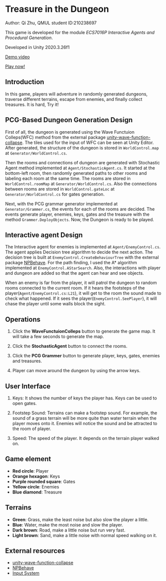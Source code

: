 # Treasure in the Dungeon

Author: Qi Zhu, QMUL student ID:210238697

This game is developed for the module *ECS7016P Interactive Agents and Procedural Generation*.

Developed in Unity 2020.3.26f1

[Demo video](https://youtu.be/sui3Osyr2zE)

[Play now!](https://zqigolden.github.io/Treasure-in-the-Dungeon/)

## Introduction

In this game, players will adventure in randomly generated dungeons, traverse different terrains, escape from enemies, and finally collect treasures. It is hard, Try it!

## PCG-Based Dungeon Generation Design

First of all, the dungeon is generated using the Wave Functuion Colleps(WFC) method from the external package [unity-wave-function-collapse](https://github.com/selfsame/unity-wave-function-collapse). The tiles used for the input of WFC can be seen at Unity Editor. After generated, the structure of the dungeon is stored in `WorldControl.map` at `Generator/WorldControl.cs`.

Then the rooms and connections of dungeon are generated with Stochastic Agent method implemented at `Agent/StochasticAgent.cs`. It started at the bottom-left room, then randomly generated paths to other rooms and labeling each room at the same time. The rooms are stored in `WorldControl.roomMap` at `Generator/WorldControl.cs`. Also the connections between rooms are stored in `WorldControl.gateLoc` at `Generator/WorldControl.cs` for gates generation.

Next, with the PCG grammar generator implemented at `Generator/Grammer.cs`, the events for each of the rooms are decided. The events generate player, enemies, keys, gates and the treasure with the method `Grammer.DeployObjects`. Now, the Dungeon is ready to be played.

## Interactive agent Design

The Interactive agent for enemies is implemented at `Agent/EnemyControl.cs`. The agent applies Decision tree algorithm to decide the next action. The decision tree is built at `EnemyControl.CreateBehaviourTree` with the external package [NPBehave](https://github.com/meniku/NPBehave). For the path finding, I used the A* algorithm implemented at `EnemyControl.AStarSearch`. Also, the interactions with player and dungeon are added so that the agent can hear and see objects.

When an enemy is far from the player, it will patrol the dungeon to random rooms connected to the current room. If it hears the footsteps of the player(`Agent/EnemyControl.cs:L21`), it will get to the room the sound made to check what happened. If it sees the player(`EnemyControl.SeePlayer`), it will chase the player until some walls block the sight.

## Operations

1. Click the **WaveFunctuionColleps** button to generate the game map. It will take a few seconds to generate the map.

2. Click the **StochasticAgent** button to connect the rooms.

3. Click the **PCG Grammer** button to generate player, keys, gates, enemies and treasures.

4. Player can move around the dungeon by using the arrow keys. 

## User Interface

1. Keys: It shows the number of keys the player has. Keys can be used to open gates.

2. Footstep Sound: Terrains can make a footstep sound.
For example, the sound of a grass terrain will be more quite than water terrain when the player moves onto it. Enemies will notice the sound and be attracted to the room of player.

3. Speed: The speed of the player. It depends on the terrain player walked on.

## Game element
- **Red circle**: Player
- **Orange hexagon**: Keys
- **Purple rounded square**: Gates
- **Yellow circle**: Enemies
- **Blue diamond**: Treasure

## Terrains
- **Green**: Grass, make the least noise but also slow the player a little.
- **Blue**: Water, make the most noise and slow the player.
- **Dark brown**: Road, make a little noise but run very fast.
- **Light brown**: Sand, make a little noise with normal speed walking on it.

## External resources
- [unity-wave-function-collapse](https://github.com/selfsame/unity-wave-function-collapse)
- [NPBehave](https://github.com/meniku/NPBehave)
- [Input System](https://docs.unity3d.com/Packages/com.unity.inputsystem@1.3/manual/index.html)
